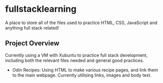 # fullstacklearning
A place to store all of the files used to practice HTML, CSS, JavaScript and anything full stack related!

## Project Overview
Currently using a VM with Xubuntu to practice full stack development, including both the relevant files needed and general good practices.

- Odin Recipes: Using HTML to make various recipe pages, and link them to the main webpage. Currently utilising links, images and body text.
